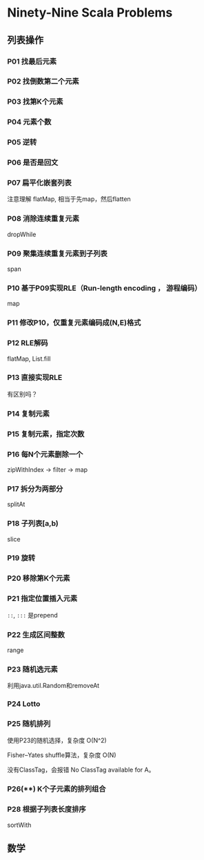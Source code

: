 # Ninety-Nine Scala Problems

## 列表操作

### P01 找最后元素

### P02 找倒数第二个元素

### P03 找第K个元素

### P04 元素个数

### P05 逆转

### P06 是否是回文

### P07 扁平化嵌套列表

注意理解 flatMap, 相当于先map，然后flatten

### P08 消除连续重复元素

dropWhile

### P09 聚集连续重复元素到子列表

span

### P10 基于P09实现RLE（Run-length encoding ， 游程编码）

map


### P11 修改P10，仅重复元素编码成(N,E)格式

### P12 RLE解码

flatMap, List.fill

### P13 直接实现RLE

有区别吗？

### P14 复制元素

### P15 复制元素，指定次数

### P16 每N个元素删除一个

zipWithIndex -> filter -> map

### P17 拆分为两部分

splitAt

### P18 子列表[a,b)

slice

### P19 旋转

### P20 移除第K个元素

### P21 指定位置插入元素

`::`, `:::` 是prepend


### P22 生成区间整数

range

### P23 随机选元素

利用java.util.Random和removeAt

### P24 Lotto

### P25 随机排列

使用P23的随机选择，复杂度 O(N^2)

Fisher–Yates shuffle算法，复杂度 O(N)

没有ClassTag，会报错  No ClassTag available for A。 

### P26(**) K个子元素的排列组合


### P28 根据子列表长度排序

sortWith


## 数学














